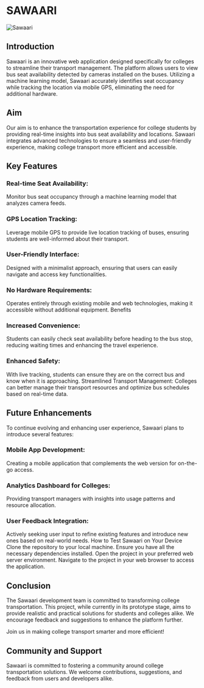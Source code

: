 # SAWAARI
![Sawaari](https://github.com/user-attachments/assets/0de1fd61-5a7f-40ea-b270-70e59a3aaa70)

## Introduction
Sawaari is an innovative web application designed specifically for colleges to streamline their transport management. The platform allows users to view bus seat availability detected by cameras installed on the buses. Utilizing a machine learning model, Sawaari accurately identifies seat occupancy while tracking the location via mobile GPS, eliminating the need for additional hardware.

## Aim
Our aim is to enhance the transportation experience for college students by providing real-time insights into bus seat availability and locations. Sawaari integrates advanced technologies to ensure a seamless and user-friendly experience, making college transport more efficient and accessible.

## Key Features
### Real-time Seat Availability:
Monitor bus seat occupancy through a machine learning model that analyzes camera feeds.
### GPS Location Tracking:
Leverage mobile GPS to provide live location tracking of buses, ensuring students are well-informed about their transport.
### User-Friendly Interface:
Designed with a minimalist approach, ensuring that users can easily navigate and access key functionalities.
### No Hardware Requirements:
Operates entirely through existing mobile and web technologies, making it accessible without additional equipment.
Benefits
### Increased Convenience:
Students can easily check seat availability before heading to the bus stop, reducing waiting times and enhancing the travel experience.
### Enhanced Safety:
With live tracking, students can ensure they are on the correct bus and know when it is approaching.
Streamlined Transport Management: Colleges can better manage their transport resources and optimize bus schedules based on real-time data.
## Future Enhancements
To continue evolving and enhancing user experience, Sawaari plans to introduce several features:

### Mobile App Development:
 Creating a mobile application that complements the web version for on-the-go access.
### Analytics Dashboard for Colleges: 
Providing transport managers with insights into usage patterns and resource allocation.
### User Feedback Integration:
 Actively seeking user input to refine existing features and introduce new ones based on real-world needs.
How to Test Sawaari on Your Device
Clone the repository to your local machine.
Ensure you have all the necessary dependencies installed.
Open the project in your preferred web server environment.
Navigate to the project in your web browser to access the application.
## Conclusion
The Sawaari development team is committed to transforming college transportation. This project, while currently in its prototype stage, aims to provide realistic and practical solutions for students and colleges alike. We encourage feedback and suggestions to enhance the platform further.

Join us in making college transport smarter and more efficient!

## Community and Support
Sawaari is committed to fostering a community around college transportation solutions. We welcome contributions, suggestions, and feedback from users and developers alike.
